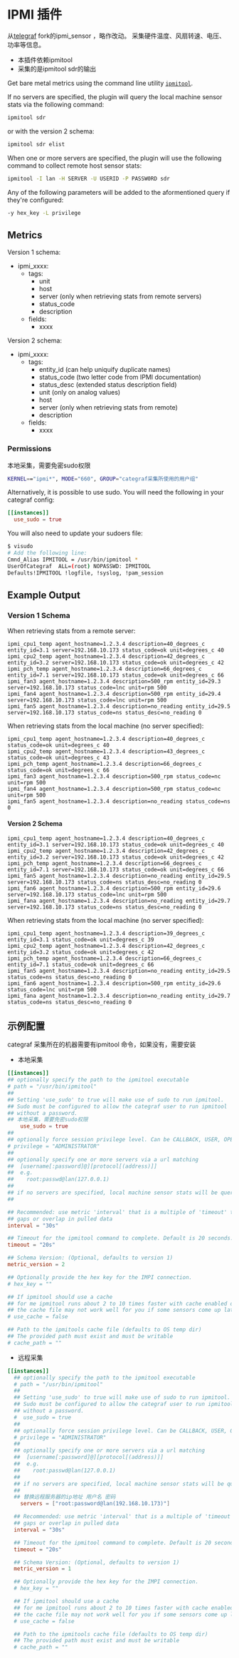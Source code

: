 # IPMI 插件


从[telegraf](https://github.com/influxdata/telegraf/blob/master/plugins/inputs/ipmi_sensor/README.md) fork的ipmi_sensor ，略作改动。 采集硬件温度、风扇转速、电压、功率等信息。
- 本插件依赖ipmitool
- 采集的是ipmitool sdr的输出
  
Get bare metal metrics using the command line utility
[`ipmitool`](https://github.com/ipmitool/ipmitool).

If no servers are specified, the plugin will query the local machine sensor
stats via the following command:

```sh
ipmitool sdr
```

or with the version 2 schema:

```sh
ipmitool sdr elist
```

When one or more servers are specified, the plugin will use the following
command to collect remote host sensor stats:

```sh
ipmitool -I lan -H SERVER -U USERID -P PASSW0RD sdr
```

Any of the following parameters will be added to the aformentioned query if
they're configured:

```sh
-y hex_key -L privilege
```

## Metrics

Version 1 schema:

- ipmi_xxxx:
  - tags:
    - unit
    - host
    - server (only when retrieving stats from remote servers)
    - status_code
    - description 
  - fields:
    - xxxx

Version 2 schema:

- ipmi_xxxx:
  - tags:
    - entity_id (can help uniquify duplicate names)
    - status_code (two letter code from IPMI documentation)
    - status_desc (extended status description field)
    - unit (only on analog values)
    - host
    - server (only when retrieving stats from remote)
    - description
  - fields:
    - xxxx

### Permissions

本地采集，需要免密sudo权限

```sh
KERNEL=="ipmi*", MODE="660", GROUP="categraf采集所使用的用户组"
```

Alternatively, it is possible to use sudo. You will need the following in your
categraf config:

```toml
[[instances]]
  use_sudo = true
```

You will also need to update your sudoers file:

```bash
$ visudo
# Add the following line:
Cmnd_Alias IPMITOOL = /usr/bin/ipmitool *
UserOfCategraf  ALL=(root) NOPASSWD: IPMITOOL
Defaults!IPMITOOL !logfile, !syslog, !pam_session
```

## Example Output

### Version 1 Schema

When retrieving stats from a remote server:

```text
ipmi_cpu1_temp agent_hostname=1.2.3.4 description=40_degrees_c entity_id=3.1 server=192.168.10.173 status_code=ok unit=degrees_c 40
ipmi_cpu2_temp agent_hostname=1.2.3.4 description=42_degrees_c entity_id=3.2 server=192.168.10.173 status_code=ok unit=degrees_c 42
ipmi_pch_temp agent_hostname=1.2.3.4 description=66_degrees_c entity_id=7.1 server=192.168.10.173 status_code=ok unit=degrees_c 66
ipmi_fan3 agent_hostname=1.2.3.4 description=500_rpm entity_id=29.3 server=192.168.10.173 status_code=lnc unit=rpm 500
ipmi_fan4 agent_hostname=1.2.3.4 description=500_rpm entity_id=29.4 server=192.168.10.173 status_code=lnc unit=rpm 500
ipmi_fan5 agent_hostname=1.2.3.4 description=no_reading entity_id=29.5 server=192.168.10.173 status_code=ns status_desc=no_reading 0

```

When retrieving stats from the local machine (no server specified):

```text
ipmi_cpu1_temp agent_hostname=1.2.3.4 description=40_degrees_c status_code=ok unit=degrees_c 40
ipmi_cpu2_temp agent_hostname=1.2.3.4 description=43_degrees_c status_code=ok unit=degrees_c 43
ipmi_pch_temp agent_hostname=1.2.3.4 description=66_degrees_c status_code=ok unit=degrees_c 66
ipmi_fan3 agent_hostname=1.2.3.4 description=500_rpm status_code=nc unit=rpm 500
ipmi_fan4 agent_hostname=1.2.3.4 description=500_rpm status_code=nc unit=rpm 500
ipmi_fan5 agent_hostname=1.2.3.4 description=no_reading status_code=ns 0
```

#### Version 2 Schema

```text
ipmi_cpu1_temp agent_hostname=1.2.3.4 description=40_degrees_c entity_id=3.1 server=192.168.10.173 status_code=ok unit=degrees_c 40
ipmi_cpu2_temp agent_hostname=1.2.3.4 description=42_degrees_c entity_id=3.2 server=192.168.10.173 status_code=ok unit=degrees_c 42
ipmi_pch_temp agent_hostname=1.2.3.4 description=66_degrees_c entity_id=7.1 server=192.168.10.173 status_code=ok unit=degrees_c 66
ipmi_fan5 agent_hostname=1.2.3.4 description=no_reading entity_id=29.5 server=192.168.10.173 status_code=ns status_desc=no_reading 0
ipmi_fan6 agent_hostname=1.2.3.4 description=500_rpm entity_id=29.6 server=192.168.10.173 status_code=lnc unit=rpm 500
ipmi_fana agent_hostname=1.2.3.4 description=no_reading entity_id=29.7 server=192.168.10.173 status_code=ns status_desc=no_reading 0
```

When retrieving stats from the local machine (no server specified):

```text
ipmi_cpu1_temp agent_hostname=1.2.3.4 description=39_degrees_c entity_id=3.1 status_code=ok unit=degrees_c 39
ipmi_cpu2_temp agent_hostname=1.2.3.4 description=42_degrees_c entity_id=3.2 status_code=ok unit=degrees_c 42
ipmi_pch_temp agent_hostname=1.2.3.4 description=66_degrees_c entity_id=7.1 status_code=ok unit=degrees_c 66
ipmi_fan5 agent_hostname=1.2.3.4 description=no_reading entity_id=29.5 status_code=ns status_desc=no_reading 0
ipmi_fan6 agent_hostname=1.2.3.4 description=500_rpm entity_id=29.6 status_code=lnc unit=rpm 500
ipmi_fana agent_hostname=1.2.3.4 description=no_reading entity_id=29.7 status_code=ns status_desc=no_reading 0
```

## 示例配置
categraf 采集所在的机器需要有ipmitool 命令，如果没有，需要安装
- 本地采集
```toml
[[instances]]
## optionally specify the path to the ipmitool executable
# path = "/usr/bin/ipmitool"
##
## Setting 'use_sudo' to true will make use of sudo to run ipmitool.
## Sudo must be configured to allow the categraf user to run ipmitool
## without a password.
## 本地采集，需要免密sudo权限
    use_sudo = true
##
## optionally force session privilege level. Can be CALLBACK, USER, OPERATOR, ADMINISTRATOR
# privilege = "ADMINISTRATOR"
##
## optionally specify one or more servers via a url matching
##  [username[:password]@][protocol[(address)]]
##  e.g.
##    root:passwd@lan(127.0.0.1)
##
## if no servers are specified, local machine sensor stats will be queried
##

## Recommended: use metric 'interval' that is a multiple of 'timeout' to avoid
## gaps or overlap in pulled data
interval = "30s"

## Timeout for the ipmitool command to complete. Default is 20 seconds.
timeout = "20s"

## Schema Version: (Optional, defaults to version 1)
metric_version = 2

## Optionally provide the hex key for the IMPI connection.
# hex_key = ""

## If ipmitool should use a cache
## for me ipmitool runs about 2 to 10 times faster with cache enabled on HP G10 servers (when using ubuntu20.04)
## the cache file may not work well for you if some sensors come up late
# use_cache = false

## Path to the ipmitools cache file (defaults to OS temp dir)
## The provided path must exist and must be writable
# cache_path = ""
```
- 远程采集

```toml
[[instances]]
  ## optionally specify the path to the ipmitool executable
  # path = "/usr/bin/ipmitool"
  ##
  ## Setting 'use_sudo' to true will make use of sudo to run ipmitool.
  ## Sudo must be configured to allow the categraf user to run ipmitool
  ## without a password.
  #  use_sudo = true
  ##
  ## optionally force session privilege level. Can be CALLBACK, USER, OPERATOR, ADMINISTRATOR
  # privilege = "ADMINISTRATOR"
  ##
  ## optionally specify one or more servers via a url matching
  ##  [username[:password]@][protocol[(address)]]
  ##  e.g.
  ##    root:passwd@lan(127.0.0.1)
  ##
  ## if no servers are specified, local machine sensor stats will be queried
  ##
  ## 替换远程服务器的ip地址 用户名 密码
    servers = ["root:password@lan(192.168.10.173)"]

  ## Recommended: use metric 'interval' that is a multiple of 'timeout' to avoid
  ## gaps or overlap in pulled data
  interval = "30s"

  ## Timeout for the ipmitool command to complete. Default is 20 seconds.
  timeout = "20s"

  ## Schema Version: (Optional, defaults to version 1)
  metric_version = 1

  ## Optionally provide the hex key for the IMPI connection.
  # hex_key = ""

  ## If ipmitool should use a cache
  ## for me ipmitool runs about 2 to 10 times faster with cache enabled on HP G10 servers (when using ubuntu20.04)
  ## the cache file may not work well for you if some sensors come up late
  # use_cache = false

  ## Path to the ipmitools cache file (defaults to OS temp dir)
  ## The provided path must exist and must be writable
  # cache_path = ""
```
